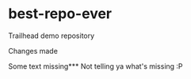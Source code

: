 # best-repo-ever
Trailhead demo repository

Changes made

Some text missing***
Not telling ya what's missing :P

